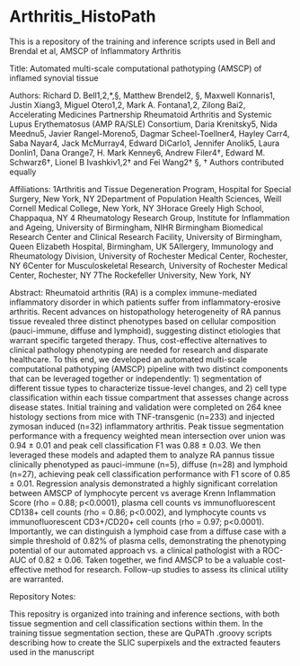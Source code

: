 # Arthritis_HistoPath
This is a repository of the training and inference scripts used in Bell and Brendal et al, AMSCP of Inflammatory Arthritis 

Title:
Automated multi-scale computational pathotyping (AMSCP) of inflamed synovial tissue

Authors:
Richard D. Bell1,2,*,§, Matthew Brendel2, §, Maxwell Konnaris1, Justin Xiang3, Miguel Otero1,2, Mark A. Fontana1,2, Zilong Bai2, Accelerating Medicines Partnership Rheumatoid Arthritis and Systemic Lupus Erythematosus (AMP RA/SLE) Consortium, Daria Krenitsky5, Nida Meednu5, Javier Rangel-Moreno5, Dagmar Scheel-Toellner4, Hayley Carr4, Saba Nayar4, Jack McMurray4, Edward DiCarlo1, Jennifer Anolik5, Laura Donlin1, Dana Orange7, H. Mark Kenney6, Andrew Filer4†, Edward M. Schwarz6†, Lionel B Ivashkiv1,2†  and Fei Wang2†
§, † Authors contributed equally

Affiliations:
 1Arthritis and Tissue Degeneration Program, Hospital for Special Surgery, New York, NY
 2Department of Population Health Sciences, Weill Cornell Medical College, New York, NY
 3Horace Greely High School, Chappaqua, NY
4 Rheumatology Research Group, Institute for Inflammation and Ageing, University of Birmingham, NIHR Birmingham Biomedical Research Center and Clinical Research Facility, University of Birmingham, Queen Elizabeth Hospital, Birmingham, UK
 5Allergery, Immunology and Rheumatology Division, University of Rochester Medical Center, Rochester, NY
6Center for Musculoskeletal Research, University of Rochester Medical Center, Rochester, NY
 7The Rockefeller University, New York, NY


Abstract:
Rheumatoid arthritis (RA) is a complex immune-mediated inflammatory disorder in which patients suffer from inflammatory-erosive arthritis.  Recent advances on histopathology heterogeneity of RA pannus tissue revealed three distinct phenotypes based on cellular composition (pauci-immune, diffuse and lymphoid), suggesting distinct etiologies that warrant specific targeted therapy.  Thus, cost-effective alternatives to clinical pathology phenotyping are needed for research and disparate healthcare.  To this end, we developed an automated multi-scale computational pathotyping (AMSCP) pipeline with two distinct components that can be leveraged together or independently: 1) segmentation of different tissue types to characterize tissue-level changes, and 2) cell type classification within each tissue compartment that assesses change across disease states. Initial training and validation were completed on 264 knee histology sections from mice with TNF-transgenic (n=233) and injected zymosan induced (n=32) inflammatory arthritis.  Peak tissue segmentation performance with a frequency weighted mean intersection over union was 0.94 ± 0.01 and peak cell classification F1 was 0.88 ± 0.03. We then leveraged these models and adapted them to analyze RA pannus tissue clinically phenotyped as pauci-immune (n=5), diffuse (n=28) and lymphoid (n=27), achieving peak cell classification performance with F1 score of 0.85 ± 0.01.  Regression analysis demonstrated a highly significant correlation between AMSCP of lymphocyte percent vs average Krenn Inflammation Score (rho = 0.88; p<0.0001), plasma cell counts vs immunofluorescent CD138+ cell counts (rho = 0.86; p<0.002), and lymphocyte counts vs immunofluorescent CD3+/CD20+ cell counts (rho = 0.97; p<0.0001). Importantly, we can distinguish a lymphoid case from a diffuse case with a simple threshold of 0.82% of plasma cells, demonstrating the phenotyping potential of our automated approach vs. a clinical pathologist with a ROC-AUC of 0.82 ± 0.06. Taken together, we find AMSCP to be a valuable cost-effective method for research.  Follow-up studies to assess its clinical utility are warranted.

Repository Notes:

This repositry is organized into training and inference sections, with both tissue segmention and cell classification sections within them. In the training tissue segmentation section, these are QuPATh .groovy scripts describing how to create the SLIC superpixels and the extracted feauters used in the manuscript



